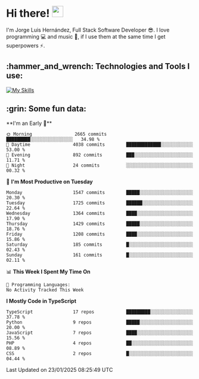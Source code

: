 <h1 align="left">
 <abc>
  <br>Hi there! <img src="https://user-images.githubusercontent.com/42378118/110234147-e3259600-7f4e-11eb-95be-0c4047144dea.gif" width="30"><br>
 </abc>
</h1>

I'm Jorge Luis Hernández, Full Stack Software Developer :sunglasses:. I love programming :computer: and music :musical_score:, if I use them at the same time I get superpowers :zap:. 


<h2 align="left">:hammer_and_wrench: Technologies and Tools I use:</h2>

[![My Skills](https://skillicons.dev/icons?i=js,ts,html,css,py,vue,react,next,nest,postgres,mysql)](https://skillicons.dev)

<h2 align="left">:grin: Some fun data:</h2>
<!--START_SECTION:waka-->
**I'm an Early 🐤** 

```text
🌞 Morning                2665 commits        █████████░░░░░░░░░░░░░░░░   34.98 % 
🌆 Daytime                4038 commits        █████████████░░░░░░░░░░░░   53.00 % 
🌃 Evening                892 commits         ███░░░░░░░░░░░░░░░░░░░░░░   11.71 % 
🌙 Night                  24 commits          ░░░░░░░░░░░░░░░░░░░░░░░░░   00.32 % 
```
📅 **I'm Most Productive on Tuesday** 

```text
Monday                   1547 commits        █████░░░░░░░░░░░░░░░░░░░░   20.30 % 
Tuesday                  1725 commits        ██████░░░░░░░░░░░░░░░░░░░   22.64 % 
Wednesday                1364 commits        ████░░░░░░░░░░░░░░░░░░░░░   17.90 % 
Thursday                 1429 commits        █████░░░░░░░░░░░░░░░░░░░░   18.76 % 
Friday                   1208 commits        ████░░░░░░░░░░░░░░░░░░░░░   15.86 % 
Saturday                 185 commits         █░░░░░░░░░░░░░░░░░░░░░░░░   02.43 % 
Sunday                   161 commits         █░░░░░░░░░░░░░░░░░░░░░░░░   02.11 % 
```


📊 **This Week I Spent My Time On** 

```text
💬 Programming Languages: 
No Activity Tracked This Week
```

**I Mostly Code in TypeScript** 

```text
TypeScript               17 repos            █████████░░░░░░░░░░░░░░░░   37.78 % 
Python                   9 repos             █████░░░░░░░░░░░░░░░░░░░░   20.00 % 
JavaScript               7 repos             ████░░░░░░░░░░░░░░░░░░░░░   15.56 % 
PHP                      4 repos             ██░░░░░░░░░░░░░░░░░░░░░░░   08.89 % 
CSS                      2 repos             █░░░░░░░░░░░░░░░░░░░░░░░░   04.44 % 
```




 Last Updated on 23/01/2025 08:25:49 UTC
<!--END_SECTION:waka-->
